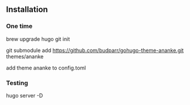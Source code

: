 ## Installation

### One time
brew upgrade hugo
git init

git submodule add https://github.com/budparr/gohugo-theme-ananke.git themes/ananke

add theme ananke to config.toml

### Testing

hugo server -D